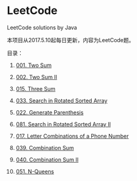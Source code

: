 # LeetCode
LeetCode solutions by Java

本项目从2017.5.10起每日更新，内容为LeetCode题。

目录：

001. [001. Two Sum](https://github.com/Lukathis/LeetCode/blob/master/src/TwoSum.java)

002. [002. Two Sum II](https://github.com/Lukathis/LeetCode/blob/master/src/TwoSumII.java)

015. [015. Three Sum](https://github.com/Lukathis/LeetCode/blob/master/src/ThreeSum.java)

033. [033. Search in Rotated Sorted Array](https://github.com/Lukathis/LeetCode/blob/master/src/SearchInRotatedSortedArray.java)

022. [022. Generate Parenthesis](https://github.com/Lukathis/LeetCode/blob/master/src/GenerateParenthesis.java)

081. [081. Search in Rotated Sorted Array II](https://github.com/Lukathis/LeetCode/blob/master/src/SearchInRotatedSortedArrayII.java)

017. [017. Letter Combinations of a Phone Number](https://github.com/Lukathis/LeetCode/blob/master/src/LetterCombinationOfAPhoneNumber.java)

039. [039. Combination Sum](https://github.com/Lukathis/LeetCode/blob/master/src/CombinationSum.java)

040. [040. Combination Sum II](https://github.com/Lukathis/LeetCode/blob/master/src/CombinationSumII.java)

051. [051. N-Queens](https://github.com/Lukathis/LeetCode/blob/master/src/NQueens.java)
